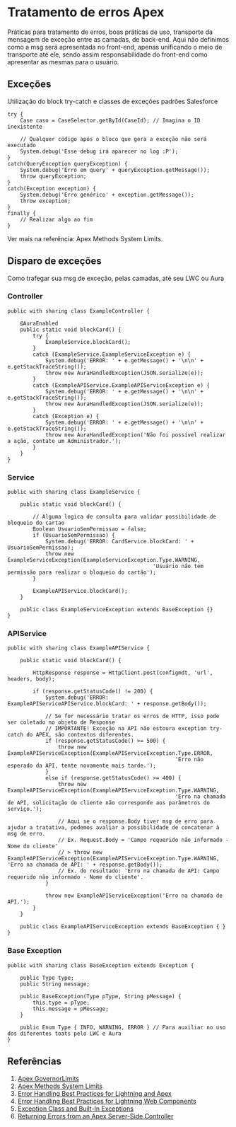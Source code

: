 # Tratamento de erros Apex

Práticas para tratamento de erros, boas práticas de uso, transporte da mensagem de exceção entre as camadas, de back-end. Aqui não definimos como a msg será apresentada no front-end, apenas unificando o meio de transporte até ele, sendo assim responsabilidade do front-end como apresentar as mesmas para o usuário.

## Exceções

Utilização do block try-catch e classes de exceções padrões Salesforce

```
try {
    Case caso = CaseSelector.getById(CaseId); // Imagina o ID inexistente
 
    // Qualquer código após o bloco que gera a exceção não será executado
    System.debug('Esse debug irá aparecer no log :P');
}
catch(QueryException queryException) {
    System.debug('Erro em query' + queryException.getMessage());
    throw queryException;
}
catch(Exception exception) {
    System.debug('Erro genérico' + exception.getMessage());
    throw exception;
}
finally {
    // Realizar algo ao fim
}
```

Ver mais na referência: Apex Methods System Limits.

## Disparo de exceções

Como trafegar sua msg de exceção, pelas camadas, até seu LWC ou Aura &#x20;

### Controller

```
public with sharing class ExampleController {
 
    @AuraEnabled
    public static void blockCard() {
        try {
            ExampleService.blockCard();
        }
        catch (ExampleService.ExampleServiceException e) {
            System.debug('ERROR: ' + e.getMessage() + '\n\n' + e.getStackTraceString());
            throw new AuraHandledException(JSON.serialize(e));
        }
        catch (ExampleAPIService.ExampleAPIServiceException e) {
            System.debug('ERROR: ' + e.getMessage() + '\n\n' + e.getStackTraceString());
            throw new AuraHandledException(JSON.serialize(e));
        }
        catch (Exception e) {
            System.debug('ERROR: ' + e.getMessage() + '\n\n' + e.getStackTraceString());
            throw new AuraHandledException('Não foi possível realizar a ação, contate um Administrador.');
        }
    }
}
```

### Service

```
public with sharing class ExampleService {
     
    public static void blockCard() {
 
        // Alguma logica de consulta para validar possibilidade de bloqueio do cartao
        Boolean UsuarioSemPermissao = false;
        if (UsuarioSemPermissao) {
            System.debug('ERROR: CardService.blockCard: ' + UsuarioSemPermissao);
            throw new ExampleServiceException(ExampleServiceException.Type.WARNING,
                                              'Usuário não tem permissão para realizar o bloqueio do cartão');
        }
         
        ExampleAPIService.blockCard();
    }
     
    public class ExampleServiceException extends BaseException {}
}
```

### APIService

```
public with sharing class ExampleAPIService {
 
    public static void blockCard() {
 
        HttpResponse response = HttpClient.post(configmdt, 'url', headers, body);
 
        if (response.getStatusCode() != 200) {
            System.debug('ERROR: ExampleAPIServiceAPIService.blockCard: ' + response.getBody());
             
            // Se for necessário tratar os erros de HTTP, isso pode ser coletado no objeto de Response
            // IMPORTANTE! Exceção na API não estoura exception try-catch do APEX, são contextos diferentes.
            if (response.getStatusCode() >= 500) {
                throw new ExampleAPIServiceException(ExampleAPIServiceException.Type.ERROR, 
                                                     'Erro não esperado da API, tente novamente mais tarde.');
            }
            else if (response.getStatusCode() >= 400) {
                throw new ExampleAPIServiceException(ExampleAPIServiceException.Type.WARNING,
                                                     'Erro na chamada de API, solicitação do cliente não corresponde aos parâmetros do serviço.');
 
                // Aqui se o response.Body tiver msg de erro para ajudar a tratativa, podemos avaliar a possibilidade de concatenar à msg de erro.
                // Ex. Request.Body = 'Campo requerido não informado - Nome do cliente'
                // > throw new ExampleAPIServiceException(ExampleAPIServiceException.Type.WARNING, 'Erro na chamada de API: ' + response.getBody());
                // Ex. do resultado: 'Erro na chamada de API: Campo requerido não informado - Nome do cliente'.
            }
             
            throw new ExampleAPIServiceException('Erro na chamada de API.');
        }
    }
 
    public class ExampleAPIServiceException extends BaseException { }
}
```

### Base Exception

```
public with sharing class BaseException extends Exception {
 
    public Type type;
    public String message;
 
    public BaseException(Type pType, String pMessage) {
        this.type = pType;
        this.message = pMessage;
    }
 
    public Enum Type { INFO, WARNING, ERROR } // Para auxiliar no uso dos diferentes toats pelo LWC e Aura
}
```

## Referências

1. [Apex GovernorLimits](https://developer.salesforce.com/docs/atlas.en-us.apexcode.meta/apexcode/apex_gov_limits.htm)
2. [Apex Methods System Limits](https://developer.salesforce.com/docs/atlas.en-us.apexref.meta/apexref/apex_methods_system_limits.htm)
3. [Error Handling Best Practices for Lightning and Apex](https://developer.salesforce.com/blogs/2017/09/error-handling-best-practices-lightning-apex)
4. [Error Handling Best Practices for Lightning Web Components](https://developer.salesforce.com/blogs/2020/08/error-handling-best-practices-for-lightning-web-components)
5. [Exception Class and Built-In Exceptions](https://developer.salesforce.com/docs/atlas.en-us.apexref.meta/apexref/apex_classes_exception_methods.htm)
6. [Returning Errors from an Apex Server-Side Controller](https://developer.salesforce.com/docs/atlas.en-us.lightning.meta/lightning/controllers_server_apex_custom_errors.htm)
